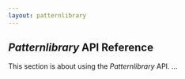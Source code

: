 ```yaml
---
layout: patternlibrary
---
```


## *Patternlibrary* API Reference


This section is about using the *Patternlibrary* API.
...

